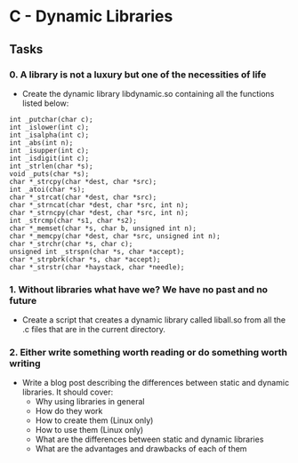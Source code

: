 # C - Dynamic Libraries

## Tasks

### 0. A library is not a luxury but one of the necessities of life
- Create the dynamic library libdynamic.so containing all the functions listed below:
```
int _putchar(char c);
int _islower(int c);
int _isalpha(int c);
int _abs(int n);
int _isupper(int c);
int _isdigit(int c);
int _strlen(char *s);
void _puts(char *s);
char *_strcpy(char *dest, char *src);
int _atoi(char *s);
char *_strcat(char *dest, char *src);
char *_strncat(char *dest, char *src, int n);
char *_strncpy(char *dest, char *src, int n);
int _strcmp(char *s1, char *s2);
char *_memset(char *s, char b, unsigned int n);
char *_memcpy(char *dest, char *src, unsigned int n);
char *_strchr(char *s, char c);
unsigned int _strspn(char *s, char *accept);
char *_strpbrk(char *s, char *accept);
char *_strstr(char *haystack, char *needle);
```

### 1. Without libraries what have we? We have no past and no future
- Create a script that creates a dynamic library called liball.so from all the .c files that are in the current directory.

### 2. Either write something worth reading or do something worth writing
- Write a blog post describing the differences between static and dynamic libraries. It should cover:
  - Why using libraries in general
  - How do they work
  - How to create them (Linux only)
  - How to use them (Linux only)
  - What are the differences between static and dynamic libraries
  - What are the advantages and drawbacks of each of them
